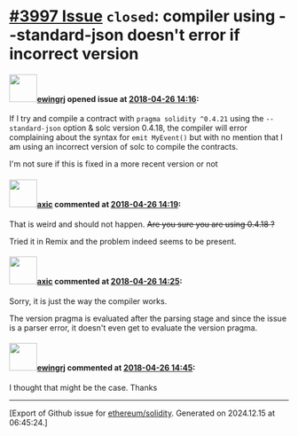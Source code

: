 # [\#3997 Issue](https://github.com/ethereum/solidity/issues/3997) `closed`: compiler using --standard-json doesn't error if incorrect version

#### <img src="https://avatars.githubusercontent.com/u/30963004?u=22451fd48a59b8815c0c623c29d0536726ebf854&v=4" width="50">[ewingrj](https://github.com/ewingrj) opened issue at [2018-04-26 14:16](https://github.com/ethereum/solidity/issues/3997):

If I try and compile a contract with `pragma solidity ^0.4.21` using the `--standard-json` option & solc version 0.4.18, the compiler will error complaining about the syntax for `emit MyEvent()` but with no mention that I am using an incorrect version of solc to compile the contracts.

I'm not sure if this is fixed in a more recent version or not

#### <img src="https://avatars.githubusercontent.com/u/20340?v=4" width="50">[axic](https://github.com/axic) commented at [2018-04-26 14:19](https://github.com/ethereum/solidity/issues/3997#issuecomment-384658172):

That is weird and should not happen. ~~Are you sure you are using 0.4.18 ?~~

Tried it in Remix and the problem indeed seems to be present.

#### <img src="https://avatars.githubusercontent.com/u/20340?v=4" width="50">[axic](https://github.com/axic) commented at [2018-04-26 14:25](https://github.com/ethereum/solidity/issues/3997#issuecomment-384660083):

Sorry, it is just the way the compiler works.

The version pragma is evaluated after the parsing stage and since the issue is a parser error, it doesn't even get to evaluate the version pragma.

#### <img src="https://avatars.githubusercontent.com/u/30963004?u=22451fd48a59b8815c0c623c29d0536726ebf854&v=4" width="50">[ewingrj](https://github.com/ewingrj) commented at [2018-04-26 14:45](https://github.com/ethereum/solidity/issues/3997#issuecomment-384667214):

I thought that might be the case. Thanks


-------------------------------------------------------------------------------



[Export of Github issue for [ethereum/solidity](https://github.com/ethereum/solidity). Generated on 2024.12.15 at 06:45:24.]
